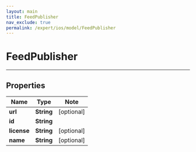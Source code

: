 ```yaml
---
layout: main
title: FeedPublisher
nav_exclude: true
permalink: /expert/ios/model/FeedPublisher
---
```


# FeedPublisher

---

## Properties

Name | Type | Note
---- | ---- | ----
**url** | **String** | [optional] 
**id** | **String** | 
**license** | **String** | [optional] 
**name** | **String** | [optional] 

